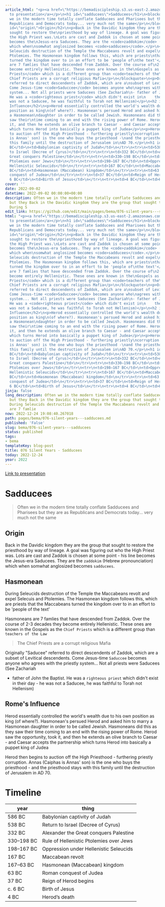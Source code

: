 ```yaml
---
article_html: "<p><a href=\"https://bemadiscipleship.s3.us-east-2.amazonaws.com/BEMA+076+Silent+Years+Sadducees.pdf\">Link
  to presentation</a></p>\n<h1 id=\"sadducees\">Sadducees</h1>\n<blockquote>\n<p>Often
  we in the modern time totally conflate Sadducees and Pharisees but they\nare as
  Republicans and Democrats today... very much not the same</p>\n</blockquote>\n<h2
  id=\"origin\">Origin</h2>\n<p>Back in the Davidic kingdom they are the group that
  sought to restore the\npriesthood by way of lineage. A goal was figuring out who
  the High Priest was.\nLots are cast and Zaddok is chosen at some point - his line
  becomes the\nJesus-era Saducees. They are the <code>zaddokim</code> (Hebrew pronounciation)
  which when\nsomwhat anglosized becomes <code>sadducees</code>.</p>\n<h2 id=\"hasmonean\">Hasmonean</h2>\n<p>During
  Seleucids destruction of the Temple the Maccabeans revolt and expel\nSelecuis and
  Ptolemies. The Hasmonean kingdom follows this, which are priests\nthat the Maccabeans
  turned the kingdom over to in an effort to be 'people of\nthe text'</p>\n<p>Hasmoneans
  are 7 famlies that have descended from Zaddok. Over the course of\n2-3 decades they
  become entirely Hellenistic. These ones are known in the\nGospels as the <code>Chief
  Priests</code> which is a different group than <code>teachers of the\nLaw</code></p>\n<blockquote>\n<p>The
  Chief Priests are a corrupt religious Mafia</p>\n</blockquote>\n<p>Originally \"Saducee\"
  referred to direct descendents of Zaddok, which are a\nsubset of Levitical descendents.
  Come Jesus-time <code>Saduccee</code> becomes anyone who\nagrees with the priestly
  system... Not all priests were Saducees (See Zachariah\n- father of John the Baptist.
  He was a <code>righteous priest</code> which didn't exist in\n    their day - he
  was not a Saducee, he was faithful to Torah not Hellenism)</p>\n<h2 id=\"romes-influence\">Rome's
  Influence</h2>\n<p>Herod essentially controlled the world's wealth due to his own
  position as king\n(of where?). Hasmonean's persued Herod and asked him to marry
  a Hasmonean\ndaughter in order to be called Jewish. Hasmoneans did this as they
  saw their\ntime coming to an end with the rising power of Rome. Herod saw the opportunity,\ntook
  it, and then he extends an olive branch to Caesar - and Caesar accepts the\npartnership
  which turns Herod into basically a puppet king of Judea</p>\n<p>Herod then begins
  to auction off the High Priesthood - furthering priestly\ncorruption. Annas (Caiphas
  is Annas' son) is the one who buys the priesthood -\nand the priesthood stays with
  this family until the destruction of Jerusalem in\nAD 70.</p>\n<h1 id=\"timeline\">Timeline</h1>\n<table>\n<thead>\n<tr>\n<th>year</th>\n<th>thing</th>\n</tr>\n</thead>\n<tbody>\n<tr>\n<td>586
  BC</td>\n<td>Babylonian captivity of Judah</td>\n</tr>\n<tr>\n<td>538 BC</td>\n<td>Return
  to Israel (Decree of Cyrus)</td>\n</tr>\n<tr>\n<td>332 BC</td>\n<td>Alexander the
  Great conquers Palestine</td>\n</tr>\n<tr>\n<td>330–198 BC</td>\n<td>Rule of Hellenistic
  Ptolemies over Jews</td>\n</tr>\n<tr>\n<td>198–167 BC</td>\n<td>Oppression under
  Hellenistic Seleucids</td>\n</tr>\n<tr>\n<td>167 BC</td>\n<td>Maccabean revolt</td>\n</tr>\n<tr>\n<td>167–63
  BC</td>\n<td>Hasmonean (Maccabean) kingdom</td>\n</tr>\n<tr>\n<td>63 BC</td>\n<td>Roman
  conquest of Judea</td>\n</tr>\n<tr>\n<td>37 BC</td>\n<td>Reign of Herod begins</td>\n</tr>\n<tr>\n<td>c.
  6 BC</td>\n<td>Birth of Jesus</td>\n</tr>\n<tr>\n<td>4 BC</td>\n<td>Herod’s death</td>\n</tr>\n</tbody>\n</table>"
cover: ''
date: 2022-09-02
datetime: 2022-09-02 00:00:00+00:00
description: Often we in the modern time totally conflate Sadducees and Pharisees
  but they Back in the Davidic kingdom they are the group that sought to restore the
  During S
edit_link: https://github.com/edit/main/pages/bema/076-silent-years---sadducees.md
html: "<p><a href=\"https://bemadiscipleship.s3.us-east-2.amazonaws.com/BEMA+076+Silent+Years+Sadducees.pdf\">Link
  to presentation</a></p>\n<h1 id=\"sadducees\">Sadducees</h1>\n<blockquote>\n<p>Often
  we in the modern time totally conflate Sadducees and Pharisees but they\nare as
  Republicans and Democrats today... very much not the same</p>\n</blockquote>\n<h2
  id=\"origin\">Origin</h2>\n<p>Back in the Davidic kingdom they are the group that
  sought to restore the\npriesthood by way of lineage. A goal was figuring out who
  the High Priest was.\nLots are cast and Zaddok is chosen at some point - his line
  becomes the\nJesus-era Saducees. They are the <code>zaddokim</code> (Hebrew pronounciation)
  which when\nsomwhat anglosized becomes <code>sadducees</code>.</p>\n<h2 id=\"hasmonean\">Hasmonean</h2>\n<p>During
  Seleucids destruction of the Temple the Maccabeans revolt and expel\nSelecuis and
  Ptolemies. The Hasmonean kingdom follows this, which are priests\nthat the Maccabeans
  turned the kingdom over to in an effort to be 'people of\nthe text'</p>\n<p>Hasmoneans
  are 7 famlies that have descended from Zaddok. Over the course of\n2-3 decades they
  become entirely Hellenistic. These ones are known in the\nGospels as the <code>Chief
  Priests</code> which is a different group than <code>teachers of the\nLaw</code></p>\n<blockquote>\n<p>The
  Chief Priests are a corrupt religious Mafia</p>\n</blockquote>\n<p>Originally \"Saducee\"
  referred to direct descendents of Zaddok, which are a\nsubset of Levitical descendents.
  Come Jesus-time <code>Saduccee</code> becomes anyone who\nagrees with the priestly
  system... Not all priests were Saducees (See Zachariah\n- father of John the Baptist.
  He was a <code>righteous priest</code> which didn't exist in\n    their day - he
  was not a Saducee, he was faithful to Torah not Hellenism)</p>\n<h2 id=\"romes-influence\">Rome's
  Influence</h2>\n<p>Herod essentially controlled the world's wealth due to his own
  position as king\n(of where?). Hasmonean's persued Herod and asked him to marry
  a Hasmonean\ndaughter in order to be called Jewish. Hasmoneans did this as they
  saw their\ntime coming to an end with the rising power of Rome. Herod saw the opportunity,\ntook
  it, and then he extends an olive branch to Caesar - and Caesar accepts the\npartnership
  which turns Herod into basically a puppet king of Judea</p>\n<p>Herod then begins
  to auction off the High Priesthood - furthering priestly\ncorruption. Annas (Caiphas
  is Annas' son) is the one who buys the priesthood -\nand the priesthood stays with
  this family until the destruction of Jerusalem in\nAD 70.</p>\n<h1 id=\"timeline\">Timeline</h1>\n<table>\n<thead>\n<tr>\n<th>year</th>\n<th>thing</th>\n</tr>\n</thead>\n<tbody>\n<tr>\n<td>586
  BC</td>\n<td>Babylonian captivity of Judah</td>\n</tr>\n<tr>\n<td>538 BC</td>\n<td>Return
  to Israel (Decree of Cyrus)</td>\n</tr>\n<tr>\n<td>332 BC</td>\n<td>Alexander the
  Great conquers Palestine</td>\n</tr>\n<tr>\n<td>330–198 BC</td>\n<td>Rule of Hellenistic
  Ptolemies over Jews</td>\n</tr>\n<tr>\n<td>198–167 BC</td>\n<td>Oppression under
  Hellenistic Seleucids</td>\n</tr>\n<tr>\n<td>167 BC</td>\n<td>Maccabean revolt</td>\n</tr>\n<tr>\n<td>167–63
  BC</td>\n<td>Hasmonean (Maccabean) kingdom</td>\n</tr>\n<tr>\n<td>63 BC</td>\n<td>Roman
  conquest of Judea</td>\n</tr>\n<tr>\n<td>37 BC</td>\n<td>Reign of Herod begins</td>\n</tr>\n<tr>\n<td>c.
  6 BC</td>\n<td>Birth of Jesus</td>\n</tr>\n<tr>\n<td>4 BC</td>\n<td>Herod’s death</td>\n</tr>\n</tbody>\n</table>"
jinja: false
long_description: Often we in the modern time totally conflate Sadducees and Pharisees
  but they Back in the Davidic kingdom they are the group that sought to restore the
  During Seleucids destruction of the Temple the Maccabeans revolt and expel Hasmoneans
  are 7 famlie
now: 2022-12-24 19:08:40.267018
path: pages/bema/076-silent-years---sadducees.md
published: 'False'
slug: bema/076-silent-years---sadducees
status: published
tags:
- bema
templateKey: blog-post
title: 076 Silent Years - Sadducees
today: 2022-12-24
year: 2022
---
```


[Link to presentation](https://bemadiscipleship.s3.us-east-2.amazonaws.com/BEMA+076+Silent+Years+Sadducees.pdf)

# Sadducees

>Often we in the modern time totally conflate Sadducees and Pharisees but they
>are as Republicans and Democrats today... very much not the same

## Origin

Back in the Davidic kingdom they are the group that sought to restore the
priesthood by way of lineage. A goal was figuring out who the High Priest was.
Lots are cast and Zaddok is chosen at some point - his line becomes the
Jesus-era Saducees. They are the `zaddokim` (Hebrew pronounciation) which when
somwhat anglosized becomes `sadducees`.

## Hasmonean

During Seleucids destruction of the Temple the Maccabeans revolt and expel
Selecuis and Ptolemies. The Hasmonean kingdom follows this, which are priests
that the Maccabeans turned the kingdom over to in an effort to be 'people of
the text'

Hasmoneans are 7 famlies that have descended from Zaddok. Over the course of
2-3 decades they become entirely Hellenistic. These ones are known in the
Gospels as the `Chief Priests` which is a different group than `teachers of the
Law`

> The Chief Priests are a corrupt religious Mafia

Originally "Saducee" referred to direct descendents of Zaddok, which are a
subset of Levitical descendents. Come Jesus-time `Saduccee` becomes anyone who
agrees with the priestly system... Not all priests were Saducees (See Zachariah
- father of John the Baptist. He was a `righteous priest` which didn't exist in
    their day - he was not a Saducee, he was faithful to Torah not Hellenism)

## Rome's Influence

Herod essentially controlled the world's wealth due to his own position as king
(of where?). Hasmonean's persued Herod and asked him to marry a Hasmonean
daughter in order to be called Jewish. Hasmoneans did this as they saw their
time coming to an end with the rising power of Rome. Herod saw the opportunity,
took it, and then he extends an olive branch to Caesar - and Caesar accepts the
partnership which turns Herod into basically a puppet king of Judea

Herod then begins to auction off the High Priesthood - furthering priestly
corruption. Annas (Caiphas is Annas' son) is the one who buys the priesthood -
and the priesthood stays with this family until the destruction of Jerusalem in
AD 70.




# Timeline

| year | thing | 
| --- | --- |
| 586 BC      | Babylonian captivity of Judah           |
| 538 BC      | Return to Israel (Decree of Cyrus)      |
| 332 BC      | Alexander the Great conquers Palestine  |
| 330–198 BC  | Rule of Hellenistic Ptolemies over Jews |
| 198–167 BC  | Oppression under Hellenistic Seleucids  |
| 167 BC      | Maccabean revolt                        |
| 167–63 BC   | Hasmonean (Maccabean) kingdom           |
| 63 BC       | Roman conquest of Judea                 |
| 37 BC       | Reign of Herod begins                   |
| c. 6 BC     | Birth of Jesus                          |
| 4 BC        | Herod’s death                           |